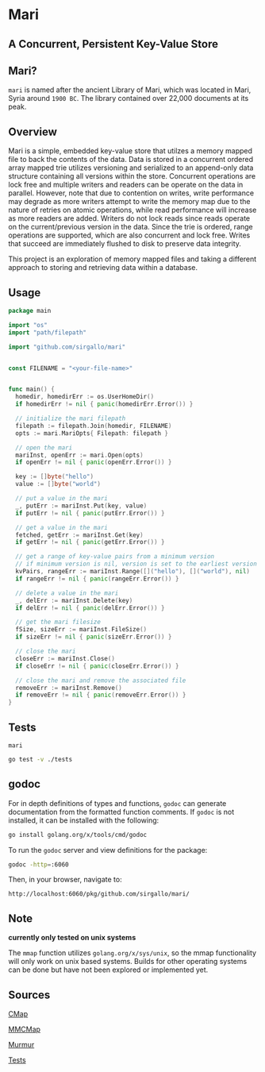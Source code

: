 # Mari

## A Concurrent, Persistent Key-Value Store


## Mari?

`mari` is named after the ancient Library of Mari, which was located in Mari, Syria around `1900 BC`. The library contained over 22,000 documents at its peak. 


## Overview 

Mari is a simple, embedded key-value store that utilzes a memory mapped file to back the contents of the data. Data is stored in a concurrent ordered array mapped trie utilizes versioning and serialized to an append-only data structure containing all versions within the store. Concurrent operations are lock free and multiple writers and readers can be operate on the data in parallel. However, note that due to contention on writes, write performance may degrade as more writers attempt to write the memory map due to the nature of retries on atomic operations, while read performance will increase as more readers are added. Writers do not lock reads since reads operate on the current/previous version in the data. Since the trie is ordered, range operations are supported, which are also concurrent and lock free. Writes that succeed are immediately flushed to disk to preserve data integrity.

This project is an exploration of memory mapped files and taking a different approach to storing and retrieving data within a database.


## Usage

```go
package main

import "os"
import "path/filepath"

import "github.com/sirgallo/mari"


const FILENAME = "<your-file-name>"


func main() {
  homedir, homedirErr := os.UserHomeDir()
  if homedirErr != nil { panic(homedirErr.Error()) }

  // initialize the mari filepath
  filepath := filepath.Join(homedir, FILENAME)
  opts := mari.MariOpts{ Filepath: filepath }

  // open the mari
  mariInst, openErr := mari.Open(opts)
  if openErr != nil { panic(openErr.Error()) }

  key := []byte("hello")
  value := []byte("world")

  // put a value in the mari
  _, putErr := mariInst.Put(key, value)
  if putErr != nil { panic(putErr.Error()) }

  // get a value in the mari
  fetched, getErr := mariInst.Get(key)
  if getErr != nil { panic(getErr.Error()) }

  // get a range of key-value pairs from a minimum version
  // if minimum version is nil, version is set to the earliest version
  kvPairs, rangeErr := mariInst.Range([]("hello"), []("world"), nil)
  if rangeErr != nil { panic(rangeErr.Error()) }

  // delete a value in the mari
  _, delErr := mariInst.Delete(key)
  if delErr != nil { panic(delErr.Error()) }

  // get the mari filesize
  fSize, sizeErr := mariInst.FileSize()
  if sizeErr != nil { panic(sizeErr.Error()) }

  // close the mari
  closeErr := mariInst.Close()
  if closeErr != nil { panic(closeErr.Error()) }

  // close the mari and remove the associated file
  removeErr := mariInst.Remove()
  if removeErr != nil { panic(removeErr.Error()) }
}
```


## Tests

`mari`
```bash
go test -v ./tests
```


## godoc

For in depth definitions of types and functions, `godoc` can generate documentation from the formatted function comments. If `godoc` is not installed, it can be installed with the following:
```bash
go install golang.org/x/tools/cmd/godoc
```

To run the `godoc` server and view definitions for the package:
```bash
godoc -http=:6060
```

Then, in your browser, navigate to:
```
http://localhost:6060/pkg/github.com/sirgallo/mari/
```


## Note

**currently only tested on unix systems**

The `mmap` function utilizes `golang.org/x/sys/unix`, so the mmap functionality will only work on unix based systems. Builds for other operating systems can be done but have not been explored or implemented yet.


## Sources

[CMap](./docs/CMap.md)

[MMCMap](./docs/MMCMap.md)

[Murmur](./docs/Murmur.md)

[Tests](./docs/Tests.md)